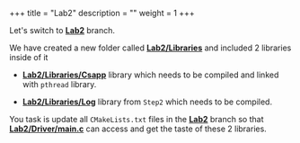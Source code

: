 +++
title = "Lab2"
description = ""
weight = 1
+++

[Lab2]:https://github.com/BarisTuncer/A-Rapid-Introduction-to-Modern-Cmake/tree/Lab2
[Lab2/Libraries/Csapp]:https://github.com/BarisTuncer/A-Rapid-Introduction-to-Modern-Cmake/tree/Lab2/Libraries/Csapp
[Lab2/Libraries/Log]:https://github.com/BarisTuncer/A-Rapid-Introduction-to-Modern-Cmake/tree/Lab2/Libraries/Log
[Lab2/Driver/main.c]:https://github.com/BarisTuncer/A-Rapid-Introduction-to-Modern-Cmake/blob/Lab2/Driver/main.c
[Lab2/Libraries]:https://github.com/BarisTuncer/A-Rapid-Introduction-to-Modern-Cmake/tree/Lab2/Libraries

Let's switch to **[Lab2]** branch.

We have created a new folder called **[Lab2/Libraries]** and included 2 libraries inside of it

* **[Lab2/Libraries/Csapp]** library which needs to be compiled and linked with `pthread` library.

* **[Lab2/Libraries/Log]** library from `Step2` which needs to be compiled.

You task is update all `CMakeLists.txt` files in the **[Lab2]** branch so that **[Lab2/Driver/main.c]** can access and get the taste of these 2 libraries.